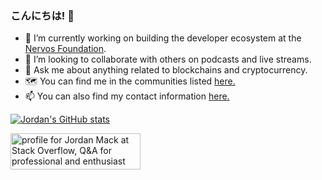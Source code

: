 ### こんにちは! 👋

- 🔭 I’m currently working on building the developer ecosystem at the [Nervos Foundation](https://www.nervos.org/).
- 👯 I’m looking to collaborate with others on podcasts and live streams.
- 💬 Ask me about anything related to blockchains and cryptocurrency.
- 🗺 You can find me in the communities listed [here.](https://www.jordanmack.info/#where)
- 📫 You can also find my contact information [here.](https://www.jordanmack.info/#contact)

[![Jordan's GitHub stats](https://github-readme-stats.vercel.app/api?username=jordanmack)](https://github.com/anuraghazra/github-readme-stats)

<a href="https://stackoverflow.com/users/9979/jordan-mack"><img src="https://stackoverflow.com/users/flair/9979.png" width="208" height="58" alt="profile for Jordan Mack at Stack Overflow, Q&amp;A for professional and enthusiast programmers" title="profile for Jordan Mack at Stack Overflow, Q&amp;A for professional and enthusiast programmers"></a>

<!--
**jordanmack/jordanmack** is a ✨ _special_ ✨ repository because its `README.md` (this file) appears on your GitHub profile.

Here are some ideas to get you started:

- 🔭 I’m currently working on ...
- 🌱 I’m currently learning ...
- 👯 I’m looking to collaborate on ...
- 🤔 I’m looking for help with ...
- 💬 Ask me about ...
- 📫 How to reach me: ...
- 😄 Pronouns: ...
- ⚡ Fun fact: ...
-->
